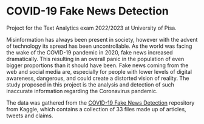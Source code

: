 # COVID-19 Fake News Detection

Project for the Text Analytics exam 2022/2023 at University of Pisa.

Misinformation has always been present in society, however with the advent of technology its spread has been uncontrollable. As the world was facing the wake of the COVID-19 pandemic in 2020, fake news increased dramatically. This resulting in an overall panic in the population of even bigger proportions than it should
have been. Fake news coming from the web and social media are, especially for people with lower levels of digital awareness, dangerous, and could create a distorted vision of reality. The study proposed in this project is the analysis and detection of such inaccurate information regarding the Coronavirus pandemic.

The data was gathered from the [COVID-19 Fake News Detection](https://www.kaggle.com/datasets/arashnic/covid19-fake-news) repository from Kaggle, which contains a collection of 33 files made up of articles, tweets and claims.
